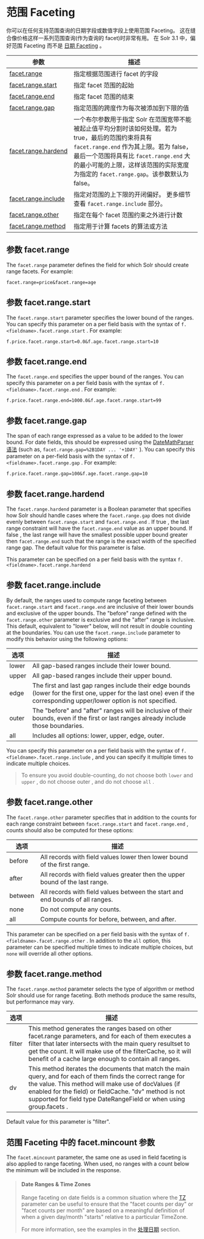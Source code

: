 # 范围 Faceting

你可以在任何支持范围查询的日期字段或数值字段上使用范围 Faceting。
这在缝合像价格这样一系列范围查询(作为查询的 facet)时非常有用。
在 Solr 3.1 中，偏好范围 Faceting 而不是 [日期 Faceting](./date.md) 。

|参数       |描述                      |
|----------|-------------------------|
|[facet.range](#facet-range) |指定根据范围进行 facet 的字段 |
|[facet.range.start](#facet-range-start) |指定 facet 范围的起始 |
|[facet.range.end](#facet-range-end) |指定 facet 范围的结束 |
|[facet.range.gap](#facet-range-gap) |指定范围的跨度作为每次被添加到下限的值 |
|[facet.range.hardend](#facet-range-hardend) |一个布尔参数用于指定 Solr 在范围宽带不能被起止值平均分割时该如何处理。若为 true，最后的范围约束将具有 `facet.range.end` 作为其上限。若为 false，最后一个范围将具有比 `facet.range.end` 大的最小可能的上限，这样该范围的实际宽度为指定的 `facet.range.gap`。该参数默认为 false。 |
|[facet.range.include](#facet-range-include) |指定对范围的上下限的开闭偏好。 更多细节查看 `facet.range.include` 部分。 |
|[facet.range.other](#facet-range-other) |指定在每个 facet 范围约束之外进行计数 |
|[facet.range.method](#facet-range-method) |指定用于计算 facets 的算法或方法 |

## <a name="facet-range"></a> 参数 facet.range

The `facet.range` parameter defines the field for which Solr should create range facets. For example:

`facet.range=price&facet.range=age`

## <a name="facet-range-start"></a> 参数 facet.range.start

The `facet.range.start` parameter specifies the lower bound of the ranges. You can specify this parameter
on a per field basis with the syntax of `f.<fieldname>.facet.range.start` . For example:

`f.price.facet.range.start=0.0&f.age.facet.range.start=10`

## <a name="facet-range-end"></a> 参数 facet.range.end

The `facet.range.end` specifies the upper bound of the ranges. You can specify this parameter on a per field basis
with the syntax of `f.<fieldname>.facet.range.end` . For example:

`f.price.facet.range.end=1000.0&f.age.facet.range.start=99`

## <a name="facet-range-gap"></a> 参数 facet.range.gap

The span of each range expressed as a value to be added to the lower bound. For date fields, this should be
expressed using the 
[DateMathParser 语法](http://lucene.apache.org/solr/5_2_0/solr-core/org/apache/solr/util/DateMathParser.html) 
(such as, `facet.range.gap=%2B1DAY ... '+1DAY'` ). You
can specify this parameter on a per-field basis with the syntax of `f.<fieldname>.facet.range.gap` . For
example:

`f.price.facet.range.gap=100&f.age.facet.range.gap=10`

## <a name="facet-range-hardend"></a> 参数 facet.range.hardend

The `facet.range.hardend` parameter is a Boolean parameter that specifies how Solr should handle cases
where the `facet.range.gap` does not divide evenly between `facet.range.start` and `facet.range.end` .
If true , the last range constraint will have the `facet.range.end` value as an upper bound. If false , the last
range will have the smallest possible upper bound greater then `facet.range.end` such that the range is the
exact width of the specified range gap. The default value for this parameter is false.

This parameter can be specified on a per field basis with the syntax `f.<fieldname>.facet.range.hardend`

## <a name="facet-range-include"></a> 参数 facet.range.include

By default, the ranges used to compute range faceting between `facet.range.start` and `facet.range.end`
are inclusive of their lower bounds and exclusive of the upper bounds. 
The "before" range defined with the `facet.range.other` parameter is exclusive 
and the "after" range is inclusive. This default, equivalent to "lower"
below, will not result in double counting at the boundaries. 
You can use the `facet.range.include` parameter
to modify this behavior using the following options:

|选项    |描述                          |
|-------|-----------------------------|
|lower  |All gap-based ranges include their lower bound. |
|upper  |All gap-based ranges include their upper bound. |
|edge   |The first and last gap ranges include their edge bounds (lower for the first one, upper for the last one) even if the corresponding upper/lower option is not specified.|
|outer  |The "before" and "after" ranges will be inclusive of their bounds, even if the first or last ranges already include those boundaries.|
|all    |Includes all options: lower, upper, edge, outer. |

You can specify this parameter on a per field basis with the syntax 
of `f.<fieldname>.facet.range.include` , 
and you can specify it multiple times to indicate multiple choices.

> To ensure you avoid double-counting, do not choose both `lower` and `upper` , do not choose outer , and
> do not choose `all` .

## <a name="facet-range-other"></a> 参数 facet.range.other

The `facet.range.other` parameter specifies that in addition to the counts for each range constraint between
`facet.range.start` and `facet.range.end` , counts should also be computed for these options:

|选项    |描述                          |
|-------|-----------------------------|
|before |All records with field values lower then lower bound of the first range. |
|after  |All records with field values greater then the upper bound of the last range. |
|between|All records with field values between the start and end bounds of all ranges. |
|none   |Do not compute any counts. |
|all    |Compute counts for before, between, and after. |

This parameter can be specified on a per field basis with the syntax of `f.<fieldname>.facet.range.other`
. In addition to the `all` option, this parameter can be specified multiple times to indicate multiple choices, 
but `none` will override all other options.

## <a name="facet-range-method"></a> 参数 facet.range.method

The `facet.range.method` parameter selects the type of algorithm or method Solr should use for range
faceting. Both methods produce the same results, but performance may vary.

|选项    |描述                          |
|-------|-----------------------------|
|filter |This method generates the ranges based on other facet.range parameters, and for each of them executes a filter that later intersects with the main query resultset to get the count. It will make use of the filterCache, so it will benefit of a cache large enough to contain all ranges.|
|dv     |This method iterates the documents that match the main query, and for each of them finds the correct range for the value. This method will make use of docValues (if enabled for the field) or fieldCache. "dv" method is not supported for field type DateRangeField or when using group.facets .|

Default value for this parameter is "filter".

## 范围 Faceting 中的 facet.mincount 参数

The `facet.mincount` parameter, the same one as used in field faceting is also applied to range faceting.
When used, no ranges with a count below the minimum will be included in the response.

> #### Date Ranges & Time Zones
>
> Range faceting on date fields is a common situation where the 
> [TZ](https://cwiki.apache.org/confluence/display/solr/Working+with+Dates#WorkingwithDates-TZ) 
> parameter can be useful to ensure
> that the "facet counts per day" or "facet counts per month" are based on a meaningful definition of when
> a given day/month "starts" relative to a particular TimeZone.
> 
> For more information, see the examples in the [处理日期](../../schema/field_type/date.md) section.

